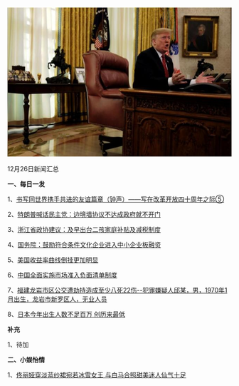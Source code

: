    ![12_01](.\12_26.jpg)

12月26日新闻汇总

**一、每日一发**

1、[书写同世界携手共进的友谊篇章（钟声）——写在改革开放四十周年之际⑤](http://paper.people.com.cn/rmrb/html/2018-12/26/nw.D110000renmrb_20181226_2-03.htm)

2、[特朗普喊话民主党：边境墙协议不达成政府就不开门](https://news.163.com/18/1226/02/E3TTE2NG0001875O.html)

3、[浙江省政协建议：及早出台二孩家庭补贴及减税制度](https://news.163.com/18/1225/15/E3SOJ2M7000187VE.html)

4、[国务院：鼓励符合条件文化企业进入中小企业板融资](https://news.163.com/18/1225/15/E3SO5FVT000187VE.html)

5、[美国收益率曲线倒挂更加明显](http://www.ftchinese.com/story/001080829)

6、[中国全面实施市场准入负面清单制度](https://www.zaobao.com/realtime/china/story20181225-918567)

7、[福建龙岩市区公交遭劫持造成至少八死22伤--犯罪嫌疑人邱某，男，1970年1月出生，龙岩市新罗区人，无业人员](https://www.zaobao.com/realtime/china/story20181225-918621)

8、[日本今年出生人数不足百万 创历来最低](https://www.zaobao.com/realtime/world/story20181225-918622)



**补充**

1、待加



**二、小娱怡情**

1、[佟丽娅穿淡蓝纱裙宛若冰雪女王 与白马合照甜美迷人仙气十足](http://tv.67.com/dsph/2018/12/25/935176.html)